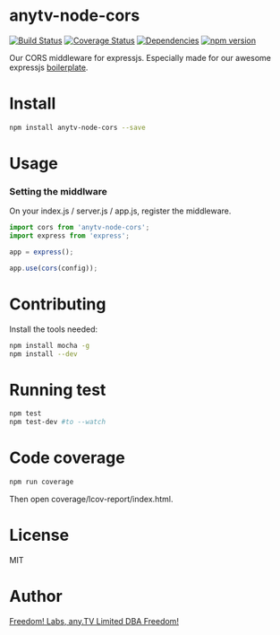 # anytv-node-cors

[![Build Status](https://travis-ci.org/anyTV/anytv-node-cors.svg?branch=master)](https://travis-ci.org/anyTV/anytv-node-cors)
[![Coverage Status](https://coveralls.io/repos/anyTV/anytv-node-cors/badge.svg?branch=master&service=github)](https://coveralls.io/github/anyTV/anytv-node-cors?branch=master)
[![Dependencies](https://david-dm.org/anyTV/anytv-node-cors.svg)](https://david-dm.org/anyTV/anytv-node-cors)
[![npm version](https://badge.fury.io/js/anytv-node-cors.svg)](https://badge.fury.io/js/anytv-node-cors)

Our CORS middleware for expressjs. Especially made for our awesome expressjs [boilerplate](https://github.com/anyTV/anytv-node-boilerplate).


# Install

```sh
npm install anytv-node-cors --save
```


# Usage

### Setting the middlware
On your index.js / server.js / app.js, register the middleware.
```javascript
import cors from 'anytv-node-cors';
import express from 'express';

app = express();

app.use(cors(config));
```


# Contributing

Install the tools needed:
```sh
npm install mocha -g
npm install --dev
```


# Running test

```sh
npm test
npm test-dev #to --watch
```

# Code coverage

```sh
npm run coverage
```
Then open coverage/lcov-report/index.html.

# License

MIT


# Author
[Freedom! Labs, any.TV Limited DBA Freedom!](https://www.freedom.tm)
